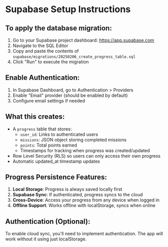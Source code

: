 # Supabase Setup Instructions

## To apply the database migration:

1. Go to your Supabase project dashboard: https://app.supabase.com
2. Navigate to the SQL Editor
3. Copy and paste the contents of `supabase/migrations/20250206_create_progress_table.sql`
4. Click "Run" to execute the migration

## Enable Authentication:

1. In Supabase Dashboard, go to Authentication > Providers
2. Enable "Email" provider (should be enabled by default)
3. Configure email settings if needed

## What this creates:

- A `progress` table that stores:
  - `user_id`: Links to authenticated users
  - `missions`: JSON object storing completed missions
  - `points`: Total points earned
  - Timestamps for tracking when progress was created/updated
- Row Level Security (RLS) so users can only access their own progress
- Automatic updated_at timestamp updates

## Progress Persistence Features:

1. **Local Storage**: Progress is always saved locally first
2. **Supabase Sync**: If authenticated, progress syncs to the cloud
3. **Cross-Device**: Access your progress from any device when logged in
4. **Offline Support**: Works offline with localStorage, syncs when online

## Authentication (Optional):

To enable cloud sync, you'll need to implement authentication. The app will work without it using just localStorage.